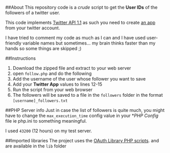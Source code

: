 ##About
This repository code is a *crude* script to get the **User IDs** of the followers of a twitter user. 

This code implements [Twitter API 1.1](https://dev.twitter.com/docs/api/1.1) as such you need to create [an app](https://apps.twitter.com/app/new) from your twitter account.

I have tried to comment my code as much as I can and I have used user-friendly variable names but sometimes... my brain thinks faster than my hands so some things are skipped ;)

##Instructions
1. Download the zipped file and extract to your web server
2. open `follow.php` and do the following
  1. Add the username of the user whose follower you want to save
  2. Add your **Twitter App** values to lines 12-15
3. Run the script from your web browser
4. The followers will be saved to a file in the `followers` folder in the format `[username]_followers.txt`

##PHP Server info
Just in case the list of followers is quite much, you might have to change the `max_execution_time` config value in your **PHP Config* file ie php.ini to something meaningful.

I used `43200` (12 hours) on my test server.

##Imported libraries
The project uses the [OAuth Library PHP scripts](http://oauth.net). and are available in the `lib` folder